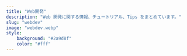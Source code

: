 ```yaml
---
title: "Web開発"
description: "Web 開発に関する情報、チュートリアル、Tips をまとめています。"
slug: "webdev"
image: "webdev.webp"
style:
    background: "#2a9d8f"
    color: "#fff"
---
```

